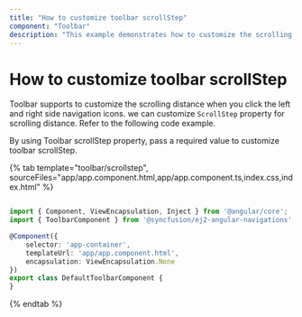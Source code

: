```yaml
---
title: "How to customize toolbar scrollStep"
component: "Toolbar"
description: "This example demonstrates how to customize the scrolling distance of Essential JS 2 Toolbar control items when clicking left or right navigation icons."
---
```


# How to customize toolbar scrollStep

Toolbar supports to customize the scrolling distance when you click the left and right side navigation icons. we can customize `ScrollStep` property for scrolling distance. Refer to the following code example.

By using Toolbar scrollStep property, pass a required value to customize toolbar scrollStep.

{% tab template="toolbar/scrollstep", sourceFiles="app/app.component.html,app/app.component.ts,index.css,index.html" %}

```typescript

import { Component, ViewEncapsulation, Inject } from '@angular/core';
import { ToolbarComponent } from '@syncfusion/ej2-angular-navigations';

@Component({
    selector: 'app-container',
    templateUrl: 'app/app.component.html',
    encapsulation: ViewEncapsulation.None
})
export class DefaultToolbarComponent {
}

```

{% endtab %}